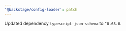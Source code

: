 ```yaml
---
'@backstage/config-loader': patch
---
```


Updated dependency `typescript-json-schema` to `^0.63.0`.
